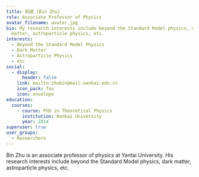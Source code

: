 ```yaml
---
title: 祝斌 (Bin Zhu)
role: Associate Professor of Physics
avatar_filename: avatar.jpg
bio: My research interests include beyond the Standard Model physics, dark
  matter, astroparticle physics, etc.
interests:
  - Beyond the Standard Model Physics
  - Dark Matter
  - Astroparticle Physics
  - etc
social:
  - display:
      header: false
    link: mailto:zhubin@mail.nankai.edu.cn
    icon_pack: fas
    icon: envelope
education:
  courses:
    - course: PhD in Theoretical Physics
      institution: Nankai University
      year: 2014
superuser: true
user_groups:
  - Researchers
---
```

Bin Zhu is an associate professor of physics at Yantai University. His research interests include beyond the Standard Model physics, dark matter, astroparticle physics, etc.